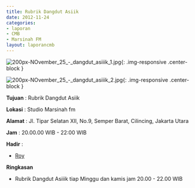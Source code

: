 ```yaml
---
title: Rubrik Dangdut Asiik
date: 2012-11-24
categories:
- laporan
- CMB
- Marsinah FM
layout: laporancmb
---
```


![200px-NOvember_25_-_dangdut_asiiik_1.jpg](/uploads/200px-NOvember_25_-_dangdut_asiiik_1.jpg){: .img-responsive .center-block }

![200px-NOvember_25_-_dangdut_asiiik_2.jpg](/uploads/200px-NOvember_25_-_dangdut_asiiik_2.jpg){: .img-responsive .center-block }


**Tujuan** : Rubrik Dangdut Asiik 

**Lokasi** : Studio Marsinah fm 

**Alamat** : Jl. Tipar Selatan XII, No.9, Semper Barat, Cilincing, Jakarta Utara 

**Jam** : 20.00.00 WIB - 22:00 WIB 

**Hadir** :
* [Roy](http://wiki.ciptamedia.org/wiki/Roy)

**Ringkasan**  
* Rubrik Dangdut Asiiik tiap Minggu dan kamis jam 20.00 - 22.00 WIB

